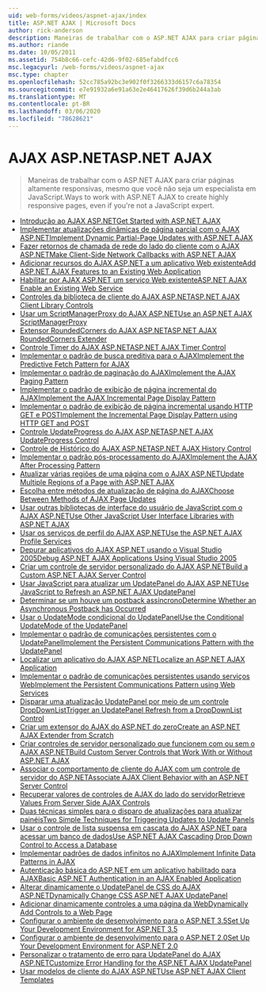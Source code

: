 ```yaml
---
uid: web-forms/videos/aspnet-ajax/index
title: ASP.NET AJAX | Microsoft Docs
author: rick-anderson
description: Maneiras de trabalhar com o ASP.NET AJAX para criar páginas altamente responsivas, mesmo que você não seja um especialista em JavaScript.
ms.author: riande
ms.date: 10/05/2011
ms.assetid: 754b8c66-cefc-42d6-9f02-685efabdfcc6
msc.legacyurl: /web-forms/videos/aspnet-ajax
msc.type: chapter
ms.openlocfilehash: 52cc785a92bc3e902f0f3266333d6157c6a78354
ms.sourcegitcommit: e7e91932a6e91a63e2e46417626f39d6b244a3ab
ms.translationtype: MT
ms.contentlocale: pt-BR
ms.lasthandoff: 03/06/2020
ms.locfileid: "78628621"
---
```

# <a name="aspnet-ajax"></a><span data-ttu-id="fd134-103">AJAX ASP.NET</span><span class="sxs-lookup"><span data-stu-id="fd134-103">ASP.NET AJAX</span></span>

> <span data-ttu-id="fd134-104">Maneiras de trabalhar com o ASP.NET AJAX para criar páginas altamente responsivas, mesmo que você não seja um especialista em JavaScript.</span><span class="sxs-lookup"><span data-stu-id="fd134-104">Ways to work with ASP.NET AJAX to create highly responsive pages, even if you're not a JavaScript expert.</span></span>

- [<span data-ttu-id="fd134-105">Introdução ao AJAX ASP.NET</span><span class="sxs-lookup"><span data-stu-id="fd134-105">Get Started with ASP.NET AJAX</span></span>](how-do-i-get-started-with-aspnet-ajax.md)
- [<span data-ttu-id="fd134-106">Implementar atualizações dinâmicas de página parcial com o AJAX ASP.NET</span><span class="sxs-lookup"><span data-stu-id="fd134-106">Implement Dynamic Partial-Page Updates with ASP.NET AJAX</span></span>](how-do-i-implement-dynamic-partial-page-updates-with-aspnet-ajax.md)
- [<span data-ttu-id="fd134-107">Fazer retornos de chamada de rede do lado do cliente com o AJAX ASP.NET</span><span class="sxs-lookup"><span data-stu-id="fd134-107">Make Client-Side Network Callbacks with ASP.NET AJAX</span></span>](how-do-i-make-client-side-network-callbacks-with-aspnet-ajax.md)
- [<span data-ttu-id="fd134-108">Adicionar recursos do AJAX ASP.NET a um aplicativo Web existente</span><span class="sxs-lookup"><span data-stu-id="fd134-108">Add ASP.NET AJAX Features to an Existing Web Application</span></span>](how-do-i-add-aspnet-ajax-features-to-an-existing-web-application.md)
- [<span data-ttu-id="fd134-109">Habilitar por AJAX ASP.NET um serviço Web existente</span><span class="sxs-lookup"><span data-stu-id="fd134-109">ASP.NET AJAX Enable an Existing Web Service</span></span>](how-do-i-aspnet-ajax-enable-an-existing-web-service.md)
- [<span data-ttu-id="fd134-110">Controles da biblioteca de cliente do AJAX ASP.NET</span><span class="sxs-lookup"><span data-stu-id="fd134-110">ASP.NET AJAX Client Library Controls</span></span>](how-do-i-use-the-aspnet-ajax-client-library-controls.md)
- [<span data-ttu-id="fd134-111">Usar um ScriptManagerProxy do AJAX ASP.NET</span><span class="sxs-lookup"><span data-stu-id="fd134-111">Use an ASP.NET AJAX ScriptManagerProxy</span></span>](how-do-i-use-an-aspnet-ajax-scriptmanagerproxy.md)
- [<span data-ttu-id="fd134-112">Extensor RoundedCorners do AJAX ASP.NET</span><span class="sxs-lookup"><span data-stu-id="fd134-112">ASP.NET AJAX RoundedCorners Extender</span></span>](how-do-i-use-the-aspnet-ajax-roundedcorners-extender.md)
- [<span data-ttu-id="fd134-113">Controle Timer do AJAX ASP.NET</span><span class="sxs-lookup"><span data-stu-id="fd134-113">ASP.NET AJAX Timer Control</span></span>](how-do-i-use-the-aspnet-ajax-timer-control.md)
- [<span data-ttu-id="fd134-114">Implementar o padrão de busca preditiva para o AJAX</span><span class="sxs-lookup"><span data-stu-id="fd134-114">Implement the Predictive Fetch Pattern for AJAX</span></span>](how-do-i-implement-the-predictive-fetch-pattern-for-ajax.md)
- [<span data-ttu-id="fd134-115">Implementar o padrão de paginação do AJAX</span><span class="sxs-lookup"><span data-stu-id="fd134-115">Implement the AJAX Paging Pattern</span></span>](how-do-i-implement-the-ajax-paging-pattern.md)
- [<span data-ttu-id="fd134-116">Implementar o padrão de exibição de página incremental do AJAX</span><span class="sxs-lookup"><span data-stu-id="fd134-116">Implement the AJAX Incremental Page Display Pattern</span></span>](how-do-i-implement-the-ajax-incremental-page-display-pattern.md)
- [<span data-ttu-id="fd134-117">Implementar o padrão de exibição de página incremental usando HTTP GET e POST</span><span class="sxs-lookup"><span data-stu-id="fd134-117">Implement the Incremental Page Display Pattern using HTTP GET and POST</span></span>](how-do-i-implement-the-incremental-page-display-pattern-using-http-get-and-post.md)
- [<span data-ttu-id="fd134-118">Controle UpdateProgress do AJAX ASP.NET</span><span class="sxs-lookup"><span data-stu-id="fd134-118">ASP.NET AJAX UpdateProgress Control</span></span>](how-do-i-use-the-aspnet-ajax-updateprogress-control.md)
- [<span data-ttu-id="fd134-119">Controle de Histórico do AJAX ASP.NET</span><span class="sxs-lookup"><span data-stu-id="fd134-119">ASP.NET AJAX History Control</span></span>](how-do-i-use-the-aspnet-ajax-history-control.md)
- [<span data-ttu-id="fd134-120">Implementar o padrão pós-processamento do AJAX</span><span class="sxs-lookup"><span data-stu-id="fd134-120">Implement the AJAX After Processing Pattern</span></span>](how-do-i-implement-the-ajax-after-processing-pattern.md)
- [<span data-ttu-id="fd134-121">Atualizar várias regiões de uma página com o AJAX ASP.NET</span><span class="sxs-lookup"><span data-stu-id="fd134-121">Update Multiple Regions of a Page with ASP.NET AJAX</span></span>](how-do-i-update-multiple-regions-of-a-page-with-aspnet-ajax.md)
- [<span data-ttu-id="fd134-122">Escolha entre métodos de atualização de página do AJAX</span><span class="sxs-lookup"><span data-stu-id="fd134-122">Choose Between Methods of AJAX Page Updates</span></span>](how-do-i-choose-between-methods-of-ajax-page-updates.md)
- [<span data-ttu-id="fd134-123">Usar outras bibliotecas de interface do usuário de JavaScript com o AJAX ASP.NET</span><span class="sxs-lookup"><span data-stu-id="fd134-123">Use Other JavaScript User Interface Libraries with ASP.NET AJAX</span></span>](how-do-i-use-other-javascript-user-interface-libraries-with-aspnet-ajax.md)
- [<span data-ttu-id="fd134-124">Usar os serviços de perfil do AJAX ASP.NET</span><span class="sxs-lookup"><span data-stu-id="fd134-124">Use the ASP.NET AJAX Profile Services</span></span>](how-do-i-use-the-aspnet-ajax-profile-services.md)
- [<span data-ttu-id="fd134-125">Depurar aplicativos do AJAX ASP.NET usando o Visual Studio 2005</span><span class="sxs-lookup"><span data-stu-id="fd134-125">Debug ASP.NET AJAX Applications Using Visual Studio 2005</span></span>](how-do-i-debug-aspnet-ajax-applications-using-visual-studio-2005.md)
- [<span data-ttu-id="fd134-126">Criar um controle de servidor personalizado do AJAX ASP.NET</span><span class="sxs-lookup"><span data-stu-id="fd134-126">Build a Custom ASP.NET AJAX Server Control</span></span>](how-do-i-build-a-custom-aspnet-ajax-server-control.md)
- [<span data-ttu-id="fd134-127">Usar JavaScript para atualizar um UpdatePanel do AJAX ASP.NET</span><span class="sxs-lookup"><span data-stu-id="fd134-127">Use JavaScript to Refresh an ASP.NET AJAX UpdatePanel</span></span>](how-do-i-use-javascript-to-refresh-an-aspnet-ajax-updatepanel.md)
- [<span data-ttu-id="fd134-128">Determinar se um houve um postback assíncrono</span><span class="sxs-lookup"><span data-stu-id="fd134-128">Determine Whether an Asynchronous Postback has Occurred</span></span>](how-do-i-determine-whether-an-asynchronous-postback-has-occurred.md)
- [<span data-ttu-id="fd134-129">Usar o UpdateMode condicional do UpdatePanel</span><span class="sxs-lookup"><span data-stu-id="fd134-129">Use the Conditional UpdateMode of the UpdatePanel</span></span>](how-do-i-use-the-conditional-updatemode-of-the-updatepanel.md)
- [<span data-ttu-id="fd134-130">Implementar o padrão de comunicações persistentes com o UpdatePanel</span><span class="sxs-lookup"><span data-stu-id="fd134-130">Implement the Persistent Communications Pattern with the UpdatePanel</span></span>](how-do-i-implement-the-persistent-communications-pattern-with-the-updatepanel.md)
- [<span data-ttu-id="fd134-131">Localizar um aplicativo do AJAX ASP.NET</span><span class="sxs-lookup"><span data-stu-id="fd134-131">Localize an ASP.NET AJAX Application</span></span>](how-do-i-localize-an-aspnet-ajax-application.md)
- [<span data-ttu-id="fd134-132">Implementar o padrão de comunicações persistentes usando serviços Web</span><span class="sxs-lookup"><span data-stu-id="fd134-132">Implement the Persistent Communications Pattern using Web Services</span></span>](how-do-i-implement-the-persistent-communications-pattern-using-web-services.md)
- [<span data-ttu-id="fd134-133">Disparar uma atualização UpdatePanel por meio de um controle DropDownList</span><span class="sxs-lookup"><span data-stu-id="fd134-133">Trigger an UpdatePanel Refresh from a DropDownList Control</span></span>](how-do-i-trigger-an-updatepanel-refresh-from-a-dropdownlist-control.md)
- [<span data-ttu-id="fd134-134">Criar um extensor do AJAX do ASP.NET do zero</span><span class="sxs-lookup"><span data-stu-id="fd134-134">Create an ASP.NET AJAX Extender from Scratch</span></span>](how-do-i-create-an-aspnet-ajax-extender-from-scratch.md)
- [<span data-ttu-id="fd134-135">Criar controles de servidor personalizado que funcionem com ou sem o AJAX ASP.NET</span><span class="sxs-lookup"><span data-stu-id="fd134-135">Build Custom Server Controls that Work With or Without ASP.NET AJAX</span></span>](how-do-i-build-custom-server-controls-that-work-with-or-without-aspnet-ajax.md)
- [<span data-ttu-id="fd134-136">Associar o comportamento de cliente do AJAX com um controle de servidor do ASP.NET</span><span class="sxs-lookup"><span data-stu-id="fd134-136">Associate AJAX Client Behavior with an ASP.NET Server Control</span></span>](how-do-i-associate-ajax-client-behavior-with-an-aspnet-server-control.md)
- [<span data-ttu-id="fd134-137">Recuperar valores de controles de AJAX do lado do servidor</span><span class="sxs-lookup"><span data-stu-id="fd134-137">Retrieve Values From Server Side AJAX Controls</span></span>](how-do-i-retrieve-values-from-server-side-ajax-controls.md)
- [<span data-ttu-id="fd134-138">Duas técnicas simples para o disparo de atualizações para atualizar painéis</span><span class="sxs-lookup"><span data-stu-id="fd134-138">Two Simple Techniques for Triggering Updates to Update Panels</span></span>](two-simple-techniques-for-triggering-updates-to-update-panels.md)
- [<span data-ttu-id="fd134-139">Usar o controle de lista suspensa em cascata do AJAX ASP.NET para acessar um banco de dados</span><span class="sxs-lookup"><span data-stu-id="fd134-139">Use ASP.NET AJAX Cascading Drop Down Control to Access a Database</span></span>](use-aspnet-ajax-cascading-drop-down-control-to-access-a-database.md)
- [<span data-ttu-id="fd134-140">Implementar padrões de dados infinitos no AJAX</span><span class="sxs-lookup"><span data-stu-id="fd134-140">Implement Infinite Data Patterns in AJAX</span></span>](implement-infinite-data-patterns-in-ajax.md)
- [<span data-ttu-id="fd134-141">Autenticação básica do ASP.NET em um aplicativo habilitado para AJAX</span><span class="sxs-lookup"><span data-stu-id="fd134-141">Basic ASP.NET Authentication in an AJAX Enabled Application</span></span>](basic-aspnet-authentication-in-an-ajax-enabled-application.md)
- [<span data-ttu-id="fd134-142">Alterar dinamicamente o UpdatePanel de CSS do AJAX ASP.NET</span><span class="sxs-lookup"><span data-stu-id="fd134-142">Dynamically Change CSS ASP.NET AJAX UpdatePanel</span></span>](how-to-dynamically-change-css-using-the-aspnet-ajax-updatepanel.md)
- [<span data-ttu-id="fd134-143">Adicionar dinamicamente controles a uma página da Web</span><span class="sxs-lookup"><span data-stu-id="fd134-143">Dynamically Add Controls to a Web Page</span></span>](how-to-dynamically-add-controls-to-a-web-page.md)
- [<span data-ttu-id="fd134-144">Configurar o ambiente de desenvolvimento para o ASP.NET 3.5</span><span class="sxs-lookup"><span data-stu-id="fd134-144">Set Up Your Development Environment for ASP.NET 3.5</span></span>](set-up-your-development-environment-for-aspnet-35.md)
- [<span data-ttu-id="fd134-145">Configurar o ambiente de desenvolvimento para o ASP.NET 2.0</span><span class="sxs-lookup"><span data-stu-id="fd134-145">Set Up Your Development Environment for ASP.NET 2.0</span></span>](set-up-your-development-environment-for-aspnet-20.md)
- [<span data-ttu-id="fd134-146">Personalizar o tratamento de erro para UpdatePanel do AJAX ASP.NET</span><span class="sxs-lookup"><span data-stu-id="fd134-146">Customize Error Handling for the ASP.NET AJAX UpdatePanel</span></span>](how-do-i-customize-error-handling-for-the-aspnet-ajax-updatepanel.md)
- [<span data-ttu-id="fd134-147">Usar modelos de cliente do AJAX ASP.NET</span><span class="sxs-lookup"><span data-stu-id="fd134-147">Use ASP.NET AJAX Client Templates</span></span>](how-do-i-use-aspnet-ajax-client-templates.md)
